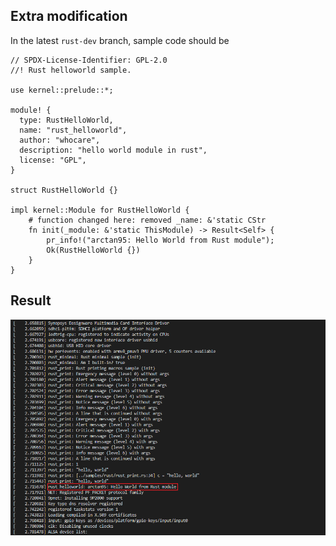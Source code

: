 ## Extra modification
In the latest `rust-dev` branch, sample code should be
```
// SPDX-License-Identifier: GPL-2.0
//! Rust helloworld sample.

use kernel::prelude::*;

module! {
  type: RustHelloWorld,
  name: "rust_helloworld",
  author: "whocare",
  description: "hello world module in rust",
  license: "GPL",
}

struct RustHelloWorld {}

impl kernel::Module for RustHelloWorld {
    # function changed here: removed _name: &'static CStr 
    fn init(_module: &'static ThisModule) -> Result<Self> {
        pr_info!("arctan95: Hello World from Rust module");
        Ok(RustHelloWorld {})
    }
}

```

## Result

![](../imgs/module_hello_world.png)
